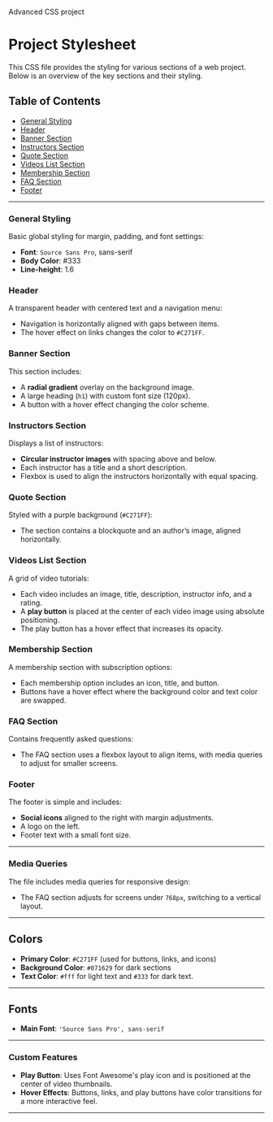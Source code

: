 Advanced CSS project
# Project Stylesheet

This CSS file provides the styling for various sections of a web project. Below is an overview of the key sections and their styling.

## Table of Contents
- [General Styling](#general-styling)
- [Header](#header)
- [Banner Section](#banner-section)
- [Instructors Section](#instructors-section)
- [Quote Section](#quote-section)
- [Videos List Section](#videos-list-section)
- [Membership Section](#membership-section)
- [FAQ Section](#faq-section)
- [Footer](#footer)

---

### General Styling
Basic global styling for margin, padding, and font settings:
- **Font**: `Source Sans Pro`, sans-serif
- **Body Color**: #333
- **Line-height**: 1.6

### Header
A transparent header with centered text and a navigation menu:
- Navigation is horizontally aligned with gaps between items.
- The hover effect on links changes the color to `#C271FF`.

### Banner Section
This section includes:
- A **radial gradient** overlay on the background image.
- A large heading (`h1`) with custom font size (120px).
- A button with a hover effect changing the color scheme.

### Instructors Section
Displays a list of instructors:
- **Circular instructor images** with spacing above and below.
- Each instructor has a title and a short description.
- Flexbox is used to align the instructors horizontally with equal spacing.

### Quote Section
Styled with a purple background (`#C271FF`):
- The section contains a blockquote and an author’s image, aligned horizontally.

### Videos List Section
A grid of video tutorials:
- Each video includes an image, title, description, instructor info, and a rating.
- A **play button** is placed at the center of each video image using absolute positioning.
- The play button has a hover effect that increases its opacity.

### Membership Section
A membership section with subscription options:
- Each membership option includes an icon, title, and button.
- Buttons have a hover effect where the background color and text color are swapped.

### FAQ Section
Contains frequently asked questions:
- The FAQ section uses a flexbox layout to align items, with media queries to adjust for smaller screens.

### Footer
The footer is simple and includes:
- **Social icons** aligned to the right with margin adjustments.
- A logo on the left.
- Footer text with a small font size.

---

### Media Queries
The file includes media queries for responsive design:
- The FAQ section adjusts for screens under `768px`, switching to a vertical layout.

---

## Colors
- **Primary Color**: `#C271FF` (used for buttons, links, and icons)
- **Background Color**: `#071629` for dark sections
- **Text Color**: `#fff` for light text and `#333` for dark text.

---

## Fonts
- **Main Font**: `'Source Sans Pro', sans-serif`

---

### Custom Features
- **Play Button**: Uses Font Awesome's play icon and is positioned at the center of video thumbnails.
- **Hover Effects**: Buttons, links, and play buttons have color transitions for a more interactive feel.

---

